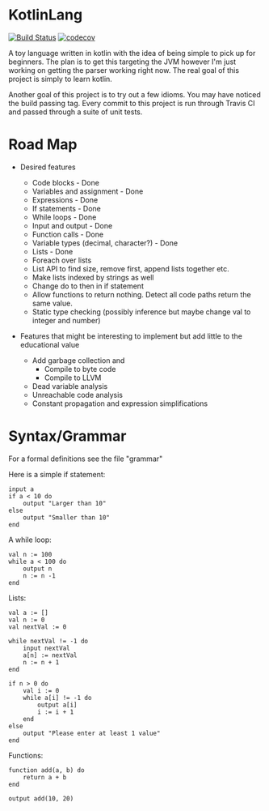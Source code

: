 # KotlinLang 
[![Build Status](https://travis-ci.org/Tatskaari/KotlinLang.svg?branch=master)](https://travis-ci.org/Tatskaari/KotlinLang)
[![codecov](https://codecov.io/gh/Tatskaari/KotlinLang/branch/master/graph/badge.svg)](https://codecov.io/gh/Tatskaari/KotlinLang)

A toy language written in kotlin with the idea of being simple to pick up for beginners. The plan is to get this
targeting the JVM however I'm just working on getting the parser working right now. The real goal of this project is
simply to learn kotlin.

Another goal of this project is to try out a few idioms. You may have noticed the build passing tag. Every commit to 
this project is run through Travis CI and passed through a suite of unit tests. 

# Road Map
- Desired features
  - Code blocks - Done
  - Variables and assignment - Done
  - Expressions - Done
  - If statements - Done
  - While loops - Done
  - Input and output - Done
  - Function calls - Done
  - Variable types (decimal, character?) - Done
  - Lists - Done
  - Foreach over lists
  - List API to find size, remove first, append lists together etc.
  - Make lists indexed by strings as well
  - Change do to then in if statement
  - Allow functions to return nothing. Detect all code paths return the same value.
  - Static type checking (possibly inference but maybe change val to integer and number)

- Features that might be interesting to implement but add little to the educational value
  - Add garbage collection and
    - Compile to byte code 
    - Compile to LLVM 
  - Dead variable analysis
  - Unreachable code analysis
  - Constant propagation and expression simplifications


# Syntax/Grammar 
For a formal definitions see the file "grammar"

Here is a simple if statement:
~~~~
input a
if a < 10 do
    output "Larger than 10"
else
    output "Smaller than 10"
end
~~~~

A while loop:
~~~~
val n := 100
while a < 100 do
    output n
    n := n -1
end
~~~~

Lists:
~~~~
val a := []
val n := 0
val nextVal := 0

while nextVal != -1 do
    input nextVal
    a[n] := nextVal
    n := n + 1
end

if n > 0 do
    val i := 0
    while a[i] != -1 do
        output a[i]
        i := i + 1
    end
else
    output "Please enter at least 1 value"
end
~~~~


Functions:
~~~~
function add(a, b) do
    return a + b
end

output add(10, 20)
~~~~


